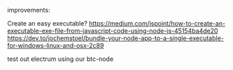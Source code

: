 





improvements:

Create an easy executable?
https://medium.com/jspoint/how-to-create-an-executable-exe-file-from-javascript-code-using-node-js-45154ba4de20
https://dev.to/jochemstoel/bundle-your-node-app-to-a-single-executable-for-windows-linux-and-osx-2c89

test out electrum using our btc-node